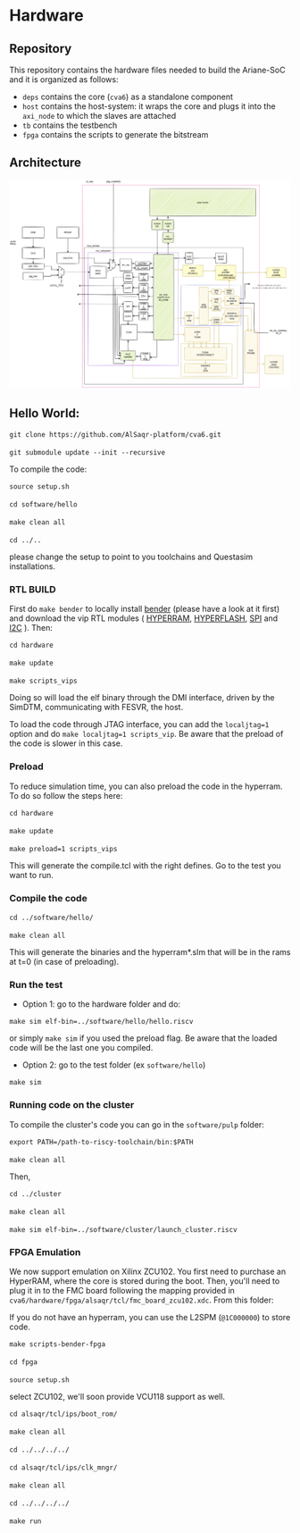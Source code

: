 # Hardware

## Repository

This repository contains the hardware files needed to build the Ariane-SoC and it is organized as follows:

- `deps` contains the core (`cva6`) as a standalone component
- `host` contains the host-system: it wraps the core and plugs it into the `axi_node` to which the slaves are attached
- `tb` contains the testbench
- `fpga` contains the scripts to generate the bitstream

## Architecture 

![alt text](./docs/RTL.jpg)

## Hello World:

```
git clone https://github.com/AlSaqr-platform/cva6.git

git submodule update --init --recursive
```

To compile the code:

```
source setup.sh

cd software/hello

make clean all

cd ../..

```
please change the setup to point to you toolchains and Questasim installations.

### RTL BUILD

First do `make bender` to locally install [bender](https://github.com/pulp-platform/bender) (please have a look at it first) and download the vip RTL modules ( [HYPERRAM](https://www.cypress.com/documentation/models/verilog/s27kl0641-s27ks0641-verilog), [HYPERFLASH](https://www.cypress.com/verilog/s26ks512s-verilog), [SPI](http://www.cypress.com/file/260016) and [I2C](http://ww1.microchip.com/downloads/en/DeviceDoc/24xx1025_Verilog_Model.zip) ). Then:

```
cd hardware

make update

make scripts_vips

```

Doing so will load the elf binary through the DMI interface, driven by the SimDTM, communicating with FESVR, the host.

To load the code through JTAG interface, you can add the `localjtag=1` option and do `make localjtag=1 scripts_vip`. Be aware that the preload of the code is slower in this case.


### Preload

To reduce simulation time, you can also preload the code in the hyperram. To do so follow the steps here:

```
cd hardware

make update

make preload=1 scripts_vips

```
This will generate the compile.tcl with the right defines. Go to the test you want to run.

### Compile the code

```
cd ../software/hello/

make clean all

```

This will generate the binaries and the hyperram*.slm that will be in the rams at t=0 (in case of preloading). 

### Run the test

 * Option 1: go to the hardware folder and do:

```
make sim elf-bin=../software/hello/hello.riscv
```
or simply `make sim` if you used the preload flag. Be aware that the loaded code will be the last one you compiled.

 * Option 2: go to the test folder (ex `software/hello`)
 
```
make sim
```

### Running code on the cluster

To compile the cluster's code you can go in the `software/pulp` folder:

```
export PATH=/path-to-riscy-toolchain/bin:$PATH

make clean all

```
Then,

```
cd ../cluster

make clean all

make sim elf-bin=../software/cluster/launch_cluster.riscv 

```

### FPGA Emulation

We now support emulation on Xilinx ZCU102. You first need to purchase an HyperRAM, where the core is stored during the boot. Then, you'll need to plug it in to the FMC board following the mapping provided in `cva6/hardware/fpga/alsaqr/tcl/fmc_board_zcu102.xdc`. From this folder:

If you do not have an hyperram, you can use the L2SPM (`@1C000000`) to store code.

```
make scripts-bender-fpga

cd fpga

source setup.sh 

```
select ZCU102, we'll soon provide VCU118 support as well.

```
cd alsaqr/tcl/ips/boot_rom/

make clean all

cd ../../../../

cd alsaqr/tcl/ips/clk_mngr/

make clean all

cd ../../../../

make run

```


